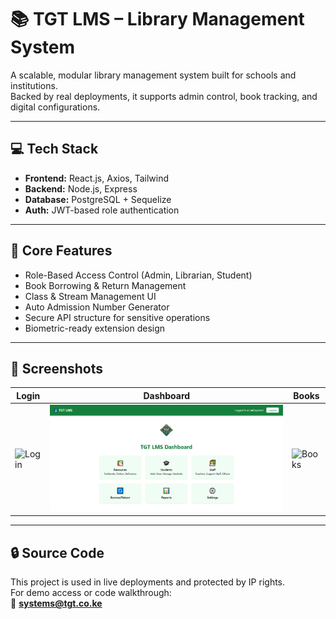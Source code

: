 # 📚 TGT LMS – Library Management System

A scalable, modular library management system built for schools and institutions.  
Backed by real deployments, it supports admin control, book tracking, and digital configurations.

---

## 💻 Tech Stack

- **Frontend:** React.js, Axios, Tailwind
- **Backend:** Node.js, Express
- **Database:** PostgreSQL + Sequelize
- **Auth:** JWT-based role authentication

---

## 🔐 Core Features

- Role-Based Access Control (Admin, Librarian, Student)
- Book Borrowing & Return Management
- Class & Stream Management UI
- Auto Admission Number Generator
- Secure API structure for sensitive operations
- Biometric-ready extension design

---

## 📸 Screenshots

| Login | Dashboard | Books |
|-------|-----------|-------|
| ![Login](./screenshots/login.png) | ![Dashboard](./screenshots/dashboard.png) | ![Books](./screenshots/book-management.png) |

---

## 🔒 Source Code

This project is used in live deployments and protected by IP rights.  
For demo access or code walkthrough:  
📧 **systems@tgt.co.ke**
